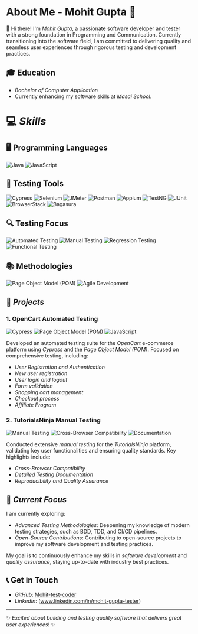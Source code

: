 # About Me - Mohit Gupta 🌟

👋 Hi there! I'm *Mohit Gupta*, a passionate software developer and tester with a strong foundation in Programming and Communication. Currently transitioning into the software field, I am committed to delivering quality and seamless user experiences through rigorous testing and development practices.

## 🎓 Education
- *Bachelor of Computer Application*
- Currently enhancing my software skills at *Masai School*.

# 💻 *Skills*

## 🖥 Programming Languages
![Java](https://img.shields.io/badge/Java-%23007396.svg?style=for-the-badge&logo=java&logoColor=white)
![JavaScript](https://img.shields.io/badge/JavaScript-%23F7DF1E.svg?style=for-the-badge&logo=javascript&logoColor=black)

## 🧪 Testing Tools
![Cypress](https://img.shields.io/badge/Cypress-%23E5E5E5.svg?style=for-the-badge&logo=cypress&logoColor=058a5e)
![Selenium](https://img.shields.io/badge/Selenium-%2343B02A.svg?style=for-the-badge&logo=selenium&logoColor=white)
![JMeter](https://img.shields.io/badge/JMeter-%23D22128.svg?style=for-the-badge&logo=apachejmeter&logoColor=white)
![Postman](https://img.shields.io/badge/Postman-%23FF6C37.svg?style=for-the-badge&logo=postman&logoColor=white)
![Appium](https://img.shields.io/badge/Appium-%2300B4AB.svg?style=for-the-badge&logo=appium&logoColor=white)
![TestNG](https://img.shields.io/badge/TestNG-%23873695.svg?style=for-the-badge&logo=testng&logoColor=white)
![JUnit](https://img.shields.io/badge/JUnit-%23A42E2B.svg?style=for-the-badge&logo=junit5&logoColor=white)
![BrowserStack](https://img.shields.io/badge/BrowserStack-%23FF6A00.svg?style=for-the-badge&logo=browserstack&logoColor=white)
![Bagasura](https://img.shields.io/badge/Bagasura-%231F2937.svg?style=for-the-badge&logoColor=white)

## 🔍 Testing Focus
![Automated Testing](https://img.shields.io/badge/Automated_Testing-%230081CB.svg?style=for-the-badge&logo=testing-library&logoColor=white)
![Manual Testing](https://img.shields.io/badge/Manual_Testing-%237D4CDB.svg?style=for-the-badge)
![Regression Testing](https://img.shields.io/badge/Regression_Testing-%233CAB5B.svg?style=for-the-badge&logo=checkmarx&logoColor=white)
![Functional Testing](https://img.shields.io/badge/Functional_Testing-%230089B5.svg?style=for-the-badge&logo=graphql&logoColor=white)

## 📚 Methodologies
![Page Object Model (POM)](https://img.shields.io/badge/Page_Object_Model-%23007ACC.svg?style=for-the-badge&logo=github-actions&logoColor=white)
![Agile Development](https://img.shields.io/badge/Agile_Development-%23048A81.svg?style=for-the-badge&logo=scrum&logoColor=white)


## 🚀 *Projects*

### 1. OpenCart Automated Testing
![Cypress](https://img.shields.io/badge/Cypress-%23E5E5E5.svg?style=for-the-badge&logo=cypress&logoColor=058a5e)
![Page Object Model (POM)](https://img.shields.io/badge/Page_Object_Model-%23007ACC.svg?style=for-the-badge&logo=github-actions&logoColor=white)
![JavaScript](https://img.shields.io/badge/JavaScript-%23F7DF1E.svg?style=for-the-badge&logo=javascript&logoColor=black)

Developed an automated testing suite for the *OpenCart* e-commerce platform using *Cypress* and the *Page Object Model (POM)*. Focused on comprehensive testing, including:
- *User Registration and Authentication*
- *New user registration*
- *User login and logout*
- *Form validation*
- *Shopping cart management*
- *Checkout process*
- *Affiliate Program*

### 2. TutorialsNinja Manual Testing
![Manual Testing](https://img.shields.io/badge/Manual_Testing-%237D4CDB.svg?style=for-the-badge)
![Cross-Browser Compatibility](https://img.shields.io/badge/Cross_Browser_Compatibility-%23FF5722.svg?style=for-the-badge&logo=google-chrome&logoColor=white)
![Documentation](https://img.shields.io/badge/Documentation-%2346A2F1.svg?style=for-the-badge&logo=microsoft-word&logoColor=white)

Conducted extensive *manual testing* for the *TutorialsNinja* platform, validating key user functionalities and ensuring quality standards. Key highlights include:
- *Cross-Browser Compatibility*
- *Detailed Testing Documentation*
- *Reproducibility and Quality Assurance*

## 🌱 *Current Focus*

I am currently exploring:
- *Advanced Testing Methodologies*: Deepening my knowledge of modern testing strategies, such as BDD, TDD, and CI/CD pipelines.
- *Open-Source Contributions*: Contributing to open-source projects to improve my software development and testing practices.
  
My goal is to continuously enhance my skills in *software development* and *quality assurance*, staying up-to-date with industry best practices.


## 📞 Get in Touch
- *GitHub*: [Mohit-test-coder](https://github.com/Mohit-test-coder)
- *LinkedIn*: (www.linkedin.com/in/mohit-gupta-tester)

---

✨ *Excited about building and testing quality software that delivers great user experiences!* ✨

